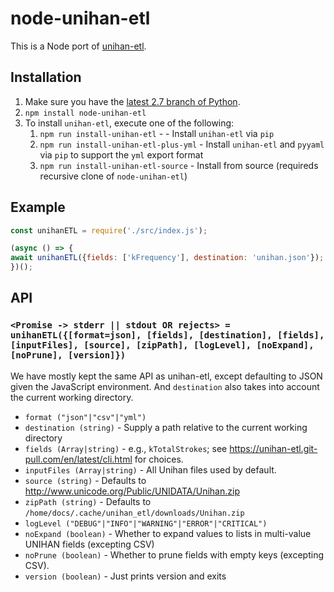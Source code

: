 # node-unihan-etl

This is a Node port of [unihan-etl](https://github.com/cihai/unihan-etl).

## Installation

1.  Make sure you have the [latest 2.7 branch of Python](https://www.python.org/downloads/).
2.  `npm install node-unihan-etl`
3.  To install `unihan-etl`, execute one of the following:
    1.  `npm run install-unihan-etl` -  - Install `unihan-etl` via `pip`
    1.  `npm run install-unihan-etl-plus-yml` - Install `unihan-etl` and `pyyaml` via `pip` to support the `yml` export format
    1.  `npm run install-unihan-etl-source` - Install from source (requireds recursive clone of `node-unihan-etl`)

## Example

```js
const unihanETL = require('./src/index.js');

(async () => {
await unihanETL({fields: ['kFrequency'], destination: 'unihan.json'});
})();
```

## API

### `<Promise -> stderr || stdout OR rejects> = unihanETL({[format=json], [fields], [destination], [fields], [inputFiles], [source], [zipPath], [logLevel], [noExpand], [noPrune], [version]})`

We have mostly kept the same API as unihan-etl, except defaulting to JSON
given the JavaScript environment. And `destination` also takes into account
the current working directory.

-   `format ("json"|"csv"|"yml")`
-   `destination (string)` - Supply a path relative to the current working
  directory
-   `fields (Array|string)` - e.g., `kTotalStrokes`; see <https://unihan-etl.git-pull.com/en/latest/cli.html> for choices.
-   `inputFiles (Array|string)` - All Unihan files used by default.
-   `source (string)` - Defaults to <http://www.unicode.org/Public/UNIDATA/Unihan.zip>
-   `zipPath (string)` - Defaults to `/home/docs/.cache/unihan_etl/downloads/Unihan.zip`
-   `logLevel ("DEBUG"|"INFO"|"WARNING"|"ERROR"|"CRITICAL")`
-   `noExpand (boolean)` - Whether to expand values to lists in multi-value UNIHAN fields (excepting CSV)
-   `noPrune (boolean)` - Whether to prune fields with empty keys (excepting CSV).
-   `version (boolean)` - Just prints version and exits
